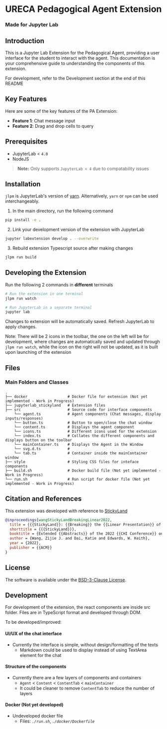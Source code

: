 # URECA Pedagogical Agent Extension
### Made for Jupyter Lab

## Introduction

This is a Jupyter Lab Extension for the Pedagogical Agent, providing a user interface for the student to interact with the agent. This documentation is your comprehensive guide to understanding the components of this extension.

For development, refer to the Development section at the end of this README

## Key Features

Here are some of the key features of the PA Extension:

- **Feature 1**: Chat message input
- **Feature 2**: Drag and drop cells to query


## Prerequisites

* JupyterLab < `4.0`
* NodeJS

> **Note:**
> Only supports `JupyterLab < 4` due to compatability issues


## Installation

`jlpm` is JupyterLab's version of
[yarn](https://yarnpkg.com/). Alternatively,
`yarn` or `npm` can be used interchangeably.

1. In the main directory, run the following command
```bash
pip install -e .
```
2. Link your development version of the extension with JupyterLab
```bash
jupyter labextension develop . --overwrite
```
3. Rebuild extension Typescript source after making changes
```bash
jlpm run build
```

## Developing the Extension
Run the following 2 commands in **different** terminals
```bash
# Run the extension in one terminal
jlpm run watch
```

```bash
# Run JupyterLab in a separate terminal
jupyter lab
```
Changes to extension will be automatically saved. Refresh JupyterLab to apply changes.

Note: There will be 2 icons in the toolbar, the one on the left will be for development, where changes are automatically saved and updated through `jlpm run watch`, while the icon on the right will not be updated, as it is built upon launching of the extension

## Files

### Main Folders and Classes
    .
    ├── docker                  # Docker file for extension (Not yet implemented - Work in Progress)
    ├── jupyterlab_stickyland   # Extension files
    ├── src                     # Source code for interface components
        └── agent.ts            # Agent components (Chat messages, display inputs/responses)
        └── button.ts           # Button to open/close the chat window
        └── content.ts          # Displays the agent component
        └── icons.ts            # Different icons used for the extension
        └── index.ts            # Collates the different components and displays button on the toolbar
        └── mainContainer.ts    # Displays the Agent in the Window
        └── svg.d.ts            #
        └── tab.ts              # Container inside the mainContainer window
    ├── style                   # Styling CSS files for inteface components
    ├── build.sh                # Docker build file (Not yet implemented - Work in Progress)
    └── run.sh                  # Run script for docker file (Not yet implemented - Work in Progress)


## Citation and References
This extension was developed with reference to [StickyLand](https://github.com/xiaohk/stickyland)

```bibTeX
@inproceedings{wangStickyLandBreakingLinear2022,
  title = {{{StickyLand}}: {{Breaking}} the {{Linear Presentation}} of {{Computational Notebooks}}},
  shorttitle = {{{StickyLand}}},
  booktitle = {Extended {{Abstracts}} of the 2022 {{CHI Conference}} on {{Human Factors}} in {{Computing Systems}}},
  author = {Wang, Zijie J. and Dai, Katie and Edwards, W. Keith},
  year = {2022},
  publisher = {{ACM}}
}
```

## License

The software is available under the [BSD-3-Clause License](https://github.com/xiaohk/stickyland/blob/master/LICENSE).


## Development
For development of the extension, the react components are inside src folder. Files are in TypeScript format and developed through DOM.

To be developed/improved:

#### UI/UX of the chat interface
- Currently the interface is simple, without design/formatting of the texts
  - Markdown could be used to display instead of using TextArea element for the chat

#### Structure of the components
- Currently there are a few layers of components and containers
  - `Agent` < `Content` < `ContentTab` < `mainContainer`
  - It could be cleaner to remove `ContentTab` to reduce the number of layers

#### Docker (Not yet developed)
- Undeveloped docker file
  - Files: *`./run.sh`*,  *`./docker/Dockerfile`*
